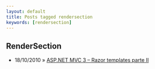 ```yaml
---
layout: default
title: Posts tagged rendersection
keywords: [rendersection]
---
```

<h2 class="category">RenderSection</h2>
<ul class="posts">
<li>
<p>
<span class="date">18/10/2010</span> &raquo; 
<a href="/blog/asp-net-mvc-3-razor-templates-parte-ii">ASP.NET MVC 3 – Razor templates parte II</a>
</p>
</li> 
</ul>
